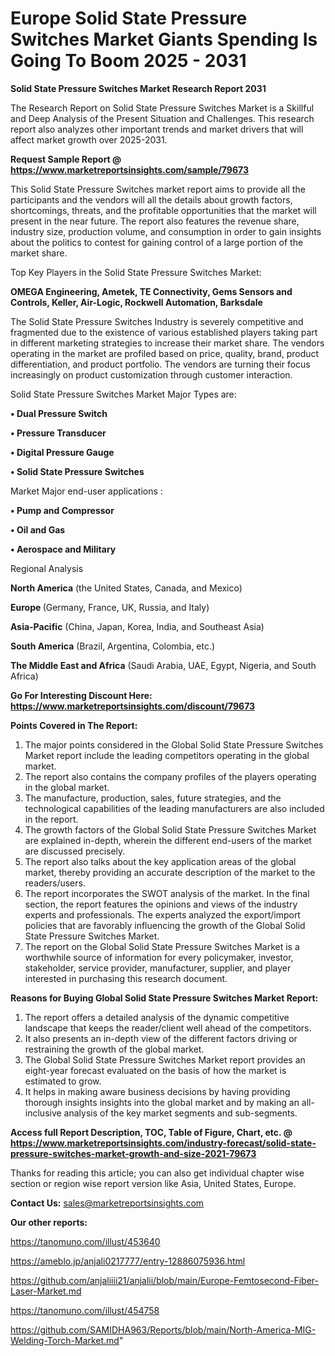 # Europe Solid State Pressure Switches Market Giants Spending Is Going To Boom 2025 - 2031

<strong>Solid State Pressure Switches Market Research Report 2031</strong>

The Research Report on Solid State Pressure Switches Market is a Skillful and Deep Analysis of the Present Situation and Challenges. This research report also analyzes other important trends and market drivers that will affect market growth over 2025-2031.

<strong>Request Sample Report @ <a href=https://www.marketreportsinsights.com/sample/79673>https://www.marketreportsinsights.com/sample/79673</a></strong>

This Solid State Pressure Switches market report aims to provide all the participants and the vendors will all the details about growth factors, shortcomings, threats, and the profitable opportunities that the market will present in the near future. The report also features the revenue share, industry size, production volume, and consumption in order to gain insights about the politics to contest for gaining control of a large portion of the market share.

Top Key Players in the Solid State Pressure Switches Market:

<strong>OMEGA Engineering, Ametek, TE Connectivity, Gems Sensors and Controls, Keller, Air-Logic, Rockwell Automation, Barksdale</strong>

The Solid State Pressure Switches Industry is severely competitive and fragmented due to the existence of various established players taking part in different marketing strategies to increase their market share. The vendors operating in the market are profiled based on price, quality, brand, product differentiation, and product portfolio. The vendors are turning their focus increasingly on product customization through customer interaction.

Solid State Pressure Switches Market Major Types are:

<strong>• Dual Pressure Switch

• Pressure Transducer

• Digital Pressure Gauge

• Solid State Pressure Switches</strong>

Market Major end-user applications :

<strong>• Pump and Compressor

• Oil and Gas

• Aerospace and Military</strong>

Regional Analysis

</u><strong><b>North America</b></strong> (the United States, Canada, and Mexico)

<strong><b>Europe </b></strong>(Germany, France, UK, Russia, and Italy)

<strong><b>Asia-Pacific</b></strong> (China, Japan, Korea, India, and Southeast Asia)

<strong><b>South America</b></strong> (Brazil, Argentina, Colombia, etc.)

<strong><b>The Middle East and Africa</b></strong> (Saudi Arabia, UAE, Egypt, Nigeria, and South Africa)

<strong>Go For Interesting Discount Here: <a href=https://www.marketreportsinsights.com/discount/79673>https://www.marketreportsinsights.com/discount/79673</a></strong>

<strong>Points Covered in The Report:</strong>
<ol>
  <li>The major points considered in the Global Solid State Pressure Switches Market report include the leading competitors operating in the global market.</li>
  <li>The report also contains the company profiles of the players operating in the global market.</li>
  <li>The manufacture, production, sales, future strategies, and the technological capabilities of the leading manufacturers are also included in the report.</li>
  <li>The growth factors of the Global Solid State Pressure Switches Market are explained in-depth, wherein the different end-users of the market are discussed precisely.</li>
  <li>The report also talks about the key application areas of the global market, thereby providing an accurate description of the market to the readers/users.</li>
  <li>The report incorporates the SWOT analysis of the market. In the final section, the report features the opinions and views of the industry experts and professionals. The experts analyzed the export/import policies that are favorably influencing the growth of the Global Solid State Pressure Switches Market.</li>
  <li>The report on the Global Solid State Pressure Switches Market is a worthwhile source of information for every policymaker, investor, stakeholder, service provider, manufacturer, supplier, and player interested in purchasing this research document.</li>
</ol>
<strong>Reasons for Buying Global Solid State Pressure Switches Market Report:</strong>

<ol>
  <li>The report offers a detailed analysis of the dynamic competitive landscape that keeps the reader/client well ahead of the competitors.</li>
  <li>It also presents an in-depth view of the different factors driving or restraining the growth of the global market.</li>
  <li>The Global Solid State Pressure Switches Market report provides an eight-year forecast evaluated on the basis of how the market is estimated to grow.</li>
  <li>It helps in making aware business decisions by having providing thorough insights insights into the global market and by making an all-inclusive analysis of the key market segments and sub-segments.</li>
</ol>
<strong>Access full Report Description, TOC, Table of Figure, Chart, etc. @ <a href=https://www.marketreportsinsights.com/industry-forecast/solid-state-pressure-switches-market-growth-and-size-2021-79673>https://www.marketreportsinsights.com/industry-forecast/solid-state-pressure-switches-market-growth-and-size-2021-79673</a></strong>


Thanks for reading this article; you can also get individual chapter wise section or region wise report version like Asia, United States, Europe.

<strong>Contact Us:</strong>
sales@marketreportsinsights.com

<strong>Our other reports:</strong>

<a href=https://tanomuno.com/illust/453640>https://tanomuno.com/illust/453640</a>

<a href=https://ameblo.jp/anjali0217777/entry-12886075936.html>https://ameblo.jp/anjali0217777/entry-12886075936.html</a>

<a href=https://github.com/anjaliiii21/anjalii/blob/main/Europe-Femtosecond-Fiber-Laser-Market.md>https://github.com/anjaliiii21/anjalii/blob/main/Europe-Femtosecond-Fiber-Laser-Market.md</a>

<a href=https://tanomuno.com/illust/454758>https://tanomuno.com/illust/454758</a>

<a href=https://github.com/SAMIDHA963/Reports/blob/main/North-America-MIG-Welding-Torch-Market.md>https://github.com/SAMIDHA963/Reports/blob/main/North-America-MIG-Welding-Torch-Market.md</a>"
